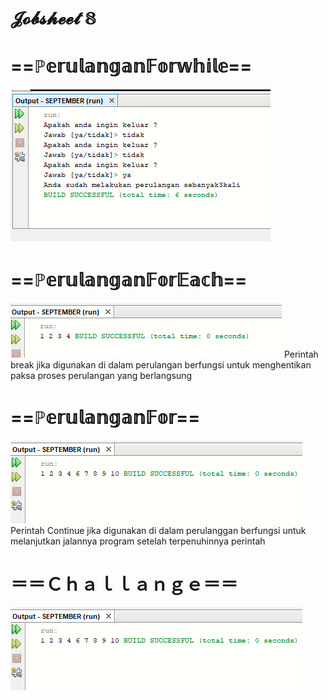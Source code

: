 # 𝓙𝓸𝓫𝓼𝓱𝓮𝓮𝓽 𝟠


# ==ℙ𝕖𝕣𝕦𝕝𝕒𝕟𝕘𝕒𝕟𝔽𝕠𝕣𝕨𝕙𝕚𝕝𝕖==
![Alt text](https://github.com/Syihabuddinsanni/Jobsheet8/blob/master/ForWhile.png)


# ==ℙ𝕖𝕣𝕦𝕝𝕒𝕟𝕘𝕒𝕟𝔽𝕠𝕣𝔼𝕒𝕔𝕙==
![Alt text](https://github.com/Syihabuddinsanni/Jobsheet8/blob/master/ForEach.png)
Perintah break jika digunakan di dalam perulangan berfungsi untuk menghentikan paksa proses perulangan yang berlangsung


# ==ℙ𝕖𝕣𝕦𝕝𝕒𝕟𝕘𝕒𝕟𝔽𝕠𝕣==
![Alt text](https://github.com/Syihabuddinsanni/Jobsheet8/blob/master/Perulangan%20For1.png)
Perintah Continue jika digunakan di dalam perulanggan berfungsi untuk melanjutkan jalannya program setelah terpenuhinnya perintah

# ＝＝Ｃｈａｌｌａｎｇｅ＝＝
![Alt text](https://github.com/Syihabuddinsanni/Jobsheet8/blob/master/Perulanggan%20for.png)
